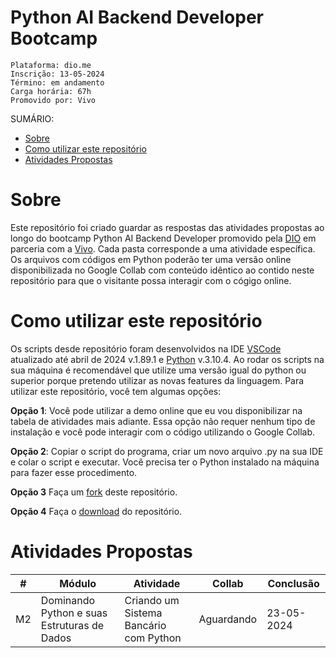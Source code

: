 <h1>Python AI Backend Developer Bootcamp</h1>

```
Plataforma: dio.me
Inscrição: 13-05-2024
Término: em andamento
Carga horária: 67h
Promovido por: Vivo
```

SUMÁRIO:

- [Sobre](#sobre)
- [Como utilizar este repositório](#como-utilizar-este-repositório)
- [Atividades Propostas](#atividades-propostas)



# Sobre
Este repositório foi criado guardar as respostas das atividades propostas ao longo do bootcamp Python AI Backend Developer promovido pela [DIO](https://dio.me/) em parceria com a [Vivo](https://vivo.com.br/). Cada pasta corresponde a uma atividade específica. Os arquivos com códigos em Python poderão ter uma versão online disponibilizada no Google Collab com conteúdo idêntico ao contido neste repositório para que o visitante possa interagir com o cógigo online.

# Como utilizar este repositório
Os scripts desde repositório foram desenvolvidos na IDE [VSCode](https://code.visualstudio.com/updates/v1_89) atualizado até abril de 2024 v.1.89.1 e [Python](https://www.python.org/downloads/) v.3.10.4. Ao rodar os scripts na sua máquina é recomendável que utilize uma versão igual do python ou superior porque pretendo utilizar as novas features da linguagem. Para utilizar este repositório, você tem algumas opções:

**Opção 1**:
Você pode utilizar a demo online que eu vou disponibilizar na tabela de atividades mais adiante. Essa opção não requer nenhum tipo de instalação e você pode interagir com o código utilizando o Google Collab.

**Opção 2**: Copiar o script do programa, criar um novo arquivo .py na sua IDE e colar o script e executar. Você precisa ter o Python instalado na máquina para fazer esse procedimento.

**Opção 3**
Faça um [fork](https://docs.github.com/pt/pull-requests/collaborating-with-pull-requests/working-with-forks/fork-a-repo) deste repositório. 

**Opção 4**
Faça o [download](https://docs.github.com/pt/repositories/working-with-files/using-files/downloading-source-code-archives) do repositório.

# Atividades Propostas

| #  | Módulo                                     | Atividade                             | Collab      |  Conclusão     |
|--  |--                                          |--                                     |--           |--              |
| M2 |Dominando Python e suas Estruturas de Dados | Criando um Sistema Bancário com Python| Aguardando  | 23-05-2024     |